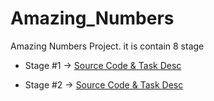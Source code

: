 # Amazing_Numbers
Amazing Numbers Project. it is contain 8 stage

- Stage #1 -> [Source Code & Task Desc](https://github.com/amirelkased/Amazing_Numbers/tree/main/src/Stage1)

- Stage #2 -> [Source Code & Task Desc](https://github.com/amirelkased/Amazing_Numbers/tree/main/src/Stage2)
